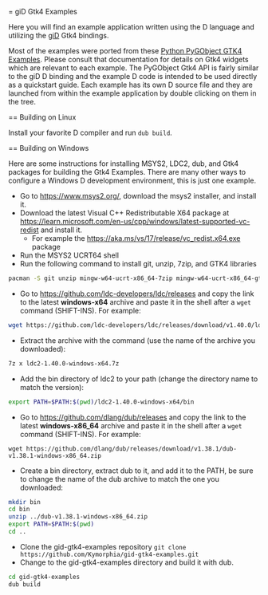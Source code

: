 = giD Gtk4 Examples

Here you will find an example application written using the D language and utilizing the [giD](https://github.com/Kymorphia/gid/) Gtk4 bindings.

Most of the examples were ported from these [Python PyGObject GTK4 Examples](https://pygobject.gnome.org/tutorials/gtk4.html).
Please consult that documentation for details on Gtk4 widgets which are relevant to each example.
The PyGObject Gtk4 API is fairly similar to the giD D binding and the example D code is intended to be used directly as a quickstart guide.
Each example has its own D source file and they are launched from within the example application by double clicking on them in the tree.

== Building on Linux

Install your favorite D compiler and run `dub build`.

== Building on Windows

Here are some instructions for installing MSYS2, LDC2, dub, and Gtk4 packages for building the Gtk4 Examples.
There are many other ways to configure a Windows D development environment, this is just one example.

* Go to https://www.msys2.org/, download the msys2 installer, and install it.
* Download the latest Visual C++ Redistributable X64 package at https://learn.microsoft.com/en-us/cpp/windows/latest-supported-vc-redist and install it.
  * For example the https://aka.ms/vs/17/release/vc_redist.x64.exe package
* Run the MSYS2 UCRT64 shell
* Run the following command to install git, unzip, 7zip, and GTK4 libraries

```sh
pacman -S git unzip mingw-w64-ucrt-x86_64-7zip mingw-w64-ucrt-x86_64-gtk4
```

* Go to https://github.com/ldc-developers/ldc/releases and copy the link to the latest **windows-x64**
  archive and paste it in the shell after a `wget` command (SHIFT-INS). For example:

```sh
wget https://github.com/ldc-developers/ldc/releases/download/v1.40.0/ldc2-1.40.0-windows-x64.7z
```

* Extract the archive with the command (use the name of the archive you downloaded):

```sh
7z x ldc2-1.40.0-windows-x64.7z
```

* Add the bin directory of ldc2 to your path (change the directory name to match the version):

```sh
export PATH=$PATH:$(pwd)/ldc2-1.40.0-windows-x64/bin
```

* Go to https://github.com/dlang/dub/releases and copy the link to the latest **windows-x86_64**
  archive and paste it in the shell after a `wget` command (SHIFT-INS). For example:

```
wget https://github.com/dlang/dub/releases/download/v1.38.1/dub-v1.38.1-windows-x86_64.zip
```

* Create a bin directory, extract dub to it, and add it to the PATH,
  be sure to change the name of the dub archive to match the one you downloaded:

```sh
mkdir bin
cd bin
unzip ../dub-v1.38.1-windows-x86_64.zip
export PATH=$PATH:$(pwd)
cd ..
```

* Clone the gid-gtk4-examples repository
  `git clone https://github.com/Kymorphia/gid-gtk4-examples.git`
* Change to the gid-gtk4-examples directory and build it with dub.

```sh
cd gid-gtk4-examples
dub build
```
